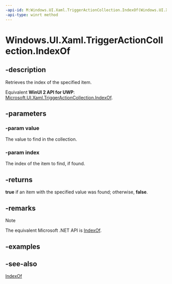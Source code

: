 ```yaml
---
-api-id: M:Windows.UI.Xaml.TriggerActionCollection.IndexOf(Windows.UI.Xaml.TriggerAction,System.UInt32@)
-api-type: winrt method
---
```


<!-- Method syntax
public bool IndexOf(Windows.UI.Xaml.TriggerAction value, System.UInt32 index)
-->

# Windows.UI.Xaml.TriggerActionCollection.IndexOf

## -description
Retrieves the index of the specified item.

Equivalent **WinUI 2 API for UWP**: [Microsoft.UI.Xaml.TriggerActionCollection.IndexOf](/windows/winui/api/microsoft.ui.xaml.triggeractioncollection.indexof).

## -parameters
### -param value
The value to find in the collection.

### -param index
The index of the item to find, if found.

## -returns
**true** if an item with the specified value was found; otherwise, **false**.

## -remarks
> [!NOTE]
> The equivalent Microsoft .NET API is [IndexOf](/dotnet/api/system.windows.triggeractioncollection.indexof).

## -examples

## -see-also
[IndexOf](/dotnet/api/system.windows.triggeractioncollection.indexof)
